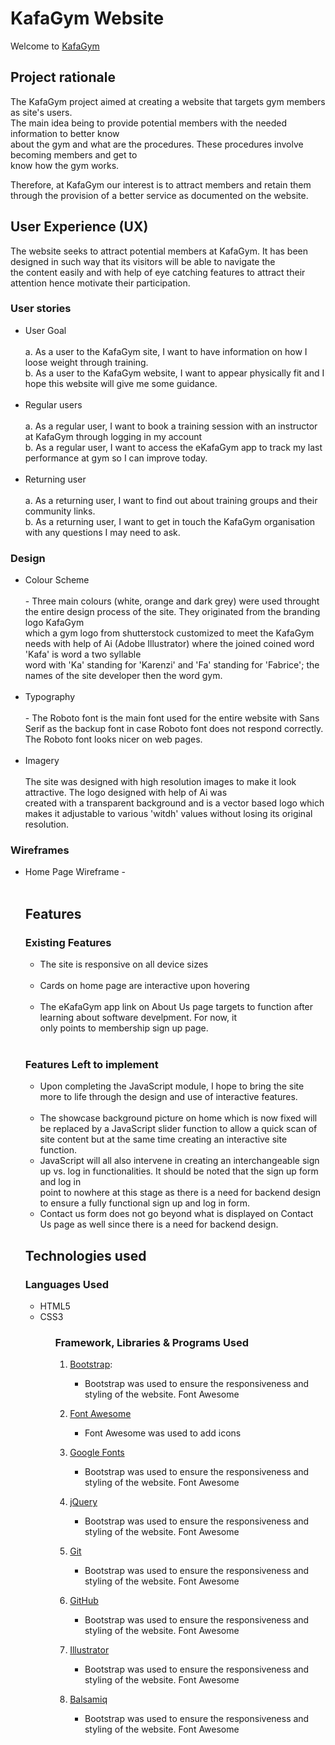 # KafaGym Website

Welcome to [KafaGym](https://kafamem.github.io/msone-kafagym)

## Project rationale

The KafaGym project aimed at creating a website that targets gym members as site's users.<br>
The main idea being to provide potential members with the needed information to better know <br>
about the gym and what are the procedures. These procedures involve becoming members and get to <br>
know how the gym works.

Therefore, at KafaGym our interest is to attract members and retain them through the provision of a better service as documented on the website.<br>

## User Experience (UX)

The website seeks to attract potential members at KafaGym. It has been designed in such way that its visitors will be able to navigate the <br>
the content easily and with help of eye catching features to attract their attention hence motivate their participation.

### User stories<br>
<ul>
    <li>User Goal</li><br>
    a. As a user to the KafaGym site, I want to have information on how I loose weight through training.<br>
    b. As a user to the KafaGym website, I want to appear physically fit and I hope this website will give me some guidance.<br><br>
    <li>Regular users</li><br>
    a. As a regular user, I want to book a training session with an instructor at KafaGym through logging in my account<br>
    b. As a regular user, I want to access the eKafaGym app to track my last performance at gym so I can improve today.<br><br>
    <li>Returning user</li><br>
    a. As a returning user, I want to find out about training groups and their community links.<br>
    b. As a returning user, I want to get in touch the KafaGym organisation with any questions I may need to ask.<br>
</ul> 

### Design<br>
<ul>
    <li>Colour Scheme</li><br>
    - Three main colours (white, orange and dark grey) were used throught the entire design process of the site. They originated from the branding logo KafaGym <br>
    which a gym logo from shutterstock customized to meet the KafaGym needs with help of Ai (Adobe Illustrator) where the joined coined word 'Kafa' is word a two syllable <br>
    word with 'Ka' standing for 'Karenzi' and 'Fa' standing for 'Fabrice'; the names of the site developer then the word gym.<br><br>
    <li>Typography</li><br>
    - The Roboto font is the main font used for the entire website with Sans Serif as the backup font in case Roboto font does not respond correctly.<br>
    The Roboto font looks nicer on web pages.<br><br>
    <li>Imagery</li><br>
    The site was designed with high resolution images to make it look attractive. The logo designed with help of Ai was <br>created with a transparent background
    and is a vector based logo which makes it adjustable to various 'witdh' values without losing its original resolution.<br>
</ul>

### Wireframes
<ul>
    <li>Home Page Wireframe - <![Landing Page](https://link)></li><br>

## Features

### Existing Features
<ul>
    <li>The site is responsive on all device sizes</li><br>
    <li>Cards on home page are interactive upon hovering</li><br>
    <li>The eKafaGym app link on About Us page targets to function after learning about software develpment. For now, it <br> 
    only points to membership sign up page.</li><br>
</ul>

### Features Left to implement
<ul>
    <li>Upon completing the JavaScript module, I hope to bring the site more to life through the design and use of interactive features.</li><br>
    <li>The showcase background picture on home which is now fixed will be replaced by a JavaScript slider function to allow a quick scan of<br>
    site content but at the same time creating an interactive site function.<br>
    <li>JavaScript will all also intervene in creating an interchangeable sign up vs. log in functionalities. It should be noted that the sign up form and log in<br>
    point to nowhere at this stage as there is a need for backend design to ensure a fully functional sign up and log in form.<br> 
    <li>Contact us form does not go beyond what is displayed on Contact Us page as well since there is a need for backend design.<br>
</ul>

## Technologies used

### Languages Used
<ul>
    <li>HTML5</li>
    <li>CSS3</li>
<ul>

### Framework, Libraries & Programs Used

1. [Bootstrap](https://getbootstrap.com/docs/4.5/getting-started/introduction/):
    - Bootstrap was used to ensure the responsiveness and styling of the website.
    Font Awesome

1. [Font Awesome](https://fontawesome.com/icons?d=gallery&m=free)
    - Font Awesome was used to add icons 
1. [Google Fonts](https://fonts.google.com/)
    - Bootstrap was used to ensure the responsiveness and styling of the website.
    Font Awesome
1. [jQuery](https://jquery.com/)
    - Bootstrap was used to ensure the responsiveness and styling of the website.
    Font Awesome
1. [Git](https://git-scm.com/)
    - Bootstrap was used to ensure the responsiveness and styling of the website.
    Font Awesome
1. [GitHub](https://github.com/)
    - Bootstrap was used to ensure the responsiveness and styling of the website.
    Font Awesome
1. [Illustrator](https://www.adobe.com/ie/products/illustrator.html)
    - Bootstrap was used to ensure the responsiveness and styling of the website.
    Font Awesome
1. [Balsamiq](https://balsamiq.com/)
    - Bootstrap was used to ensure the responsiveness and styling of the website.
    Font Awesome
